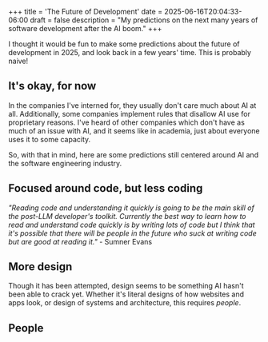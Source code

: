 +++
title = 'The Future of Development'
date = 2025-06-16T20:04:33-06:00
draft = false
description = "My predictions on the next many years of software development after the AI boom."
+++

I thought it would be fun to make some predictions about the future of development in 2025, 
and look back in a few years' time. This is probably naive!

## It's okay, for now

In the companies I've interned for, they usually don't care much about AI at all.
Additionally, some companies implement rules that disallow AI use for proprietary
reasons. I've heard of other companies which don't have as much of an issue with AI,
and it seems like in academia, just about everyone uses it to some capacity.

So, with that in mind, here are some predictions still centered around AI and
the software engineering industry.

## Focused around code, but less coding



*"Reading code and understanding it quickly is going to be the main skill of the post-LLM developer's toolkit. Currently the best way to learn how to read and understand code quickly is by writing lots of code but I think that it's possible that there will be people in the future who suck at writing code but are good at reading it."* - Sumner Evans

## More design

Though it has been attempted, design seems to be something AI hasn't been able to crack yet.
Whether it's literal designs of how websites and apps look, or design of systems and architecture,
this requires *people*.


## People


<!-- The future of development/SWE/my predictions:
- Focused around code, but less
- More product, more design, more people
- People don’t care (yet)
- The post LLM world/Sumner’s quote -->
